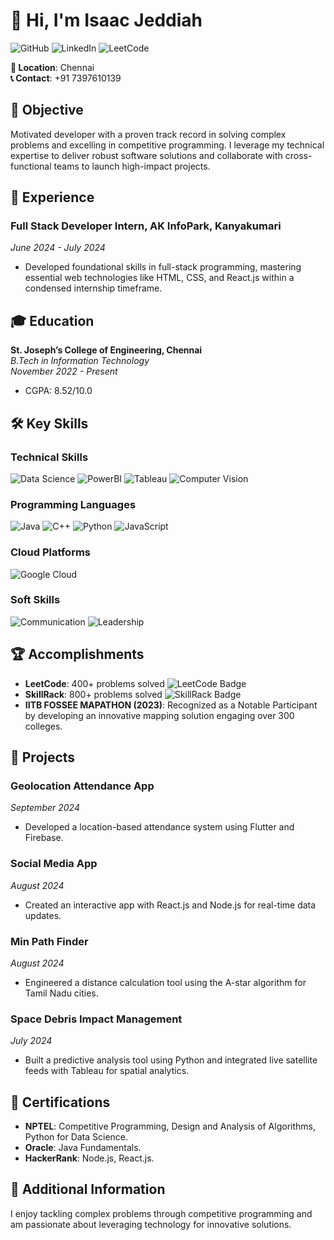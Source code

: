 # 👋 Hi, I'm **Isaac Jeddiah** 

![GitHub](https://img.shields.io/badge/GitHub-181717?style=flat-square&logo=github&logoColor=white) 
![LinkedIn](https://img.shields.io/badge/LinkedIn-0077B5?style=flat-square&logo=linkedin&logoColor=white) 
![LeetCode](https://img.shields.io/badge/LeetCode-FB4F00?style=flat-square&logo=leetcode&logoColor=white)

**📍 Location**: Chennai  
**📞 Contact**: +91 7397610139  

## 🎯 Objective
Motivated developer with a proven track record in solving complex problems and excelling in competitive programming. I leverage my technical expertise to deliver robust software solutions and collaborate with cross-functional teams to launch high-impact projects.

## 💼 Experience
### Full Stack Developer Intern, AK InfoPark, Kanyakumari
*June 2024 - July 2024*  
- Developed foundational skills in full-stack programming, mastering essential web technologies like HTML, CSS, and React.js within a condensed internship timeframe.

## 🎓 Education
**St. Joseph’s College of Engineering, Chennai**  
*B.Tech in Information Technology*  
*November 2022 - Present*  
- CGPA: 8.52/10.0

## 🛠️ Key Skills
### Technical Skills
![Data Science](https://img.shields.io/badge/Data%20Science-00BFFF?style=flat-square) 
![PowerBI](https://img.shields.io/badge/PowerBI-F25028?style=flat-square&logo=powerbi&logoColor=white) 
![Tableau](https://img.shields.io/badge/Tableau-E97627?style=flat-square&logo=tableau&logoColor=white) 
![Computer Vision](https://img.shields.io/badge/Computer%20Vision-FF6347?style=flat-square) 

### Programming Languages
![Java](https://img.shields.io/badge/Java-007396?style=flat-square&logo=openjdk&logoColor=white) 
![C++](https://img.shields.io/badge/C%2B%2B-00599C?style=flat-square&logo=c%2B%2B&logoColor=white) 
![Python](https://img.shields.io/badge/Python-3776AB?style=flat-square&logo=python&logoColor=white) 
![JavaScript](https://img.shields.io/badge/JavaScript-F7DF1E?style=flat-square&logo=javascript&logoColor=black) 

### Cloud Platforms
![Google Cloud](https://img.shields.io/badge/Google%20Cloud-4285F4?style=flat-square&logo=googlecloud&logoColor=white)

### Soft Skills
![Communication](https://img.shields.io/badge/Communication-FFA500?style=flat-square) 
![Leadership](https://img.shields.io/badge/Leadership-32CD32?style=flat-square)

## 🏆 Accomplishments
- **LeetCode**: 400+ problems solved ![LeetCode Badge](https://img.shields.io/badge/Solved%20Problems-400-brightgreen)
- **SkillRack**: 800+ problems solved ![SkillRack Badge](https://img.shields.io/badge/Solved%20Problems-800-brightgreen)
- **IITB FOSSEE MAPATHON (2023)**: Recognized as a Notable Participant by developing an innovative mapping solution engaging over 300 colleges.

## 📂 Projects
### Geolocation Attendance App
*September 2024*  
- Developed a location-based attendance system using Flutter and Firebase.

### Social Media App
*August 2024*  
- Created an interactive app with React.js and Node.js for real-time data updates.

### Min Path Finder
*August 2024*  
- Engineered a distance calculation tool using the A-star algorithm for Tamil Nadu cities.

### Space Debris Impact Management
*July 2024*  
- Built a predictive analysis tool using Python and integrated live satellite feeds with Tableau for spatial analytics.

## 📜 Certifications
- **NPTEL**: Competitive Programming, Design and Analysis of Algorithms, Python for Data Science.
- **Oracle**: Java Fundamentals.
- **HackerRank**: Node.js, React.js.

## 🌟 Additional Information
I enjoy tackling complex problems through competitive programming and am passionate about leveraging technology for innovative solutions.

